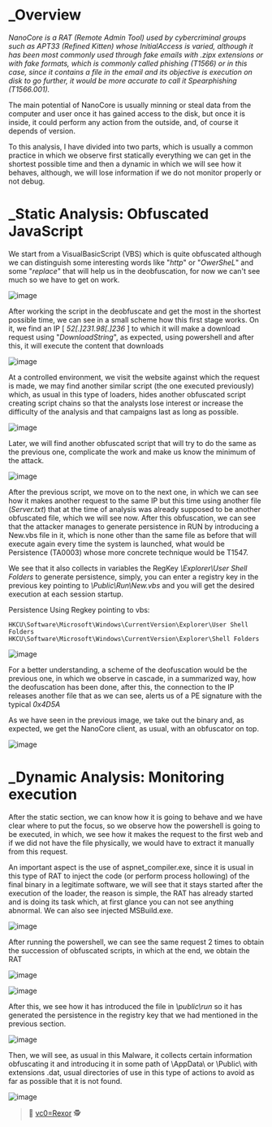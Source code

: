 # _Overview

_NanoCore is a RAT (Remote Admin Tool) used by cybercriminal groups such as APT33 (Refined Kitten) whose InitialAccess is varied, although it has been most commonly used through fake emails with .zipx extensions or with fake formats, which is commonly called phishing (T1566) or in this case, since it contains a file in the email and its objective is execution on disk to go further, it would be more accurate to call it Spearphishing (T1566.001)._

The main potential of NanoCore is usually minning or steal data from the computer and user once it has gained access to the disk, but once it is inside, it could perform any action from the outside, and, of course it depends of version.

To this analysis, I have divided into two parts, which is usually a common practice in which we observe first statically everything we can get in the shortest possible time and then a dynamic in which we will see how it behaves, although, we will lose information if we do not monitor properly or not debug.

# _Static Analysis: Obfuscated JavaScript

We start from a VisualBasicScript (VBS) which is quite obfuscated although we can distinguish some interesting words like "_http_" or "_OwerSheL_" and some "_replace_" that will help us in the deobfuscation, for now we can't see much so we have to get on work.

![image](https://user-images.githubusercontent.com/91592110/139471648-e3465f5e-b7ac-47a7-bbb2-4dedd01dfb4e.png)

After working the script in the deobfuscate and get the most in the shortest possible time, we can see in a small scheme how this first stage works. On it, we find an IP [ _52[.]231.98[.]236_ ] to which it will make a download request using "_DownloadString_", as expected, using powershell and after this, it will execute the content that downloads

![image](https://user-images.githubusercontent.com/91592110/139471880-9c73a086-1d7c-4188-ab2a-a330e2712a18.png)

At a controlled environment, we visit the website against which the request is made, we may find another similar script (the one executed previously) which, as usual in this type of loaders, hides another obfuscated script creating script chains so that the analysts lose interest or increase the difficulty of the analysis and that campaigns last as long as possible.

![image](https://user-images.githubusercontent.com/91592110/139471974-26258efa-b8bc-46d3-8bf0-6f9fde4efe27.png)

Later, we will find another obfuscated script that will try to do the same as the previous one, complicate the work and make us know the minimum of the attack.

![image](https://user-images.githubusercontent.com/91592110/139472315-1da288ab-bdc6-4f9f-b0a3-69b6f969ae3d.png)

After the previous script, we move on to the next one, in which we can see how it makes another request to the same IP but this time using another file (_Server.txt_) that at the time of analysis was already supposed to be another obfuscated file, which we will see now. After this obfuscation, we can see that the attacker manages to generate persistence in RUN by introducing a New.vbs file in it, which is none other than the same file as before that will execute again every time the system is launched, what would be Persistence (TA0003) whose more concrete technique would be T1547.

We see that it also collects in variables the RegKey _\Explorer\User Shell Folders_ to generate persistence, simply, you can enter a registry key in the previous key pointing to _\Public\Run\New.vbs_ and you will get the desired execution at each session startup.

Persistence Using Regkey pointing to vbs:
```
HKCU\Software\Microsoft\Windows\CurrentVersion\Explorer\User Shell Folders
HKCU\Software\Microsoft\Windows\CurrentVersion\Explorer\Shell Folders
```
![image](https://user-images.githubusercontent.com/91592110/139473111-03257fef-3043-4948-8eca-85cc15a29f0c.png)

For a better understanding, a scheme of the deofuscation would be the previous one, in which we observe in cascade, in a summarized way, how the deofuscation has been done, after this, the connection to the IP releases another file that as we can see, alerts us of a PE signature with the typical _0x4D5A_

As we have seen in the previous image, we take out the binary and, as expected, we get the NanoCore client, as usual, with an obfuscator on top.

![image](https://user-images.githubusercontent.com/91592110/139473921-6e9e5944-f900-4158-bf8a-38a4f5710eb9.png)

# _Dynamic Analysis: Monitoring execution

After the static section, we can know how it is going to behave and we have clear where to put the focus, so we observe how the powershell is going to be executed, in which, we see how it makes the request to the first web and if we did not have the file physically, we would have to extract it manually from this request. 

An important aspect is the use of aspnet_compiler.exe, since it is usual in this type of RAT to inject the code (or perform process hollowing) of the final binary in a legitimate software, we will see that it stays started after the execution of the loader, the reason is simple, the RAT has already started and is doing its task which, at first glance you can not see anything abnormal. We can also see injected MSBuild.exe.

![image](https://user-images.githubusercontent.com/91592110/139474281-fc36362d-8231-437a-9472-72653033ed13.png)

After running the powershell, we can see the same request 2 times to obtain the succession of obfuscated scripts, in which at the end, we obtain the RAT

![image](https://user-images.githubusercontent.com/91592110/139474330-46e85380-c300-4e40-a1f1-393bd8d9645b.png)

![image](https://user-images.githubusercontent.com/91592110/139474364-c60ddb80-fa11-48af-8fac-f436a2a17239.png)

After this, we see how it has introduced the file in _\public\run_ so it has generated the persistence in the registry key that we had mentioned in the previous section.

![image](https://user-images.githubusercontent.com/91592110/139474555-9a495ae9-6740-40a9-929e-16b649f667fd.png)

Then, we will see, as usual in this Malware, it collects certain information obfuscating it and introducing it in some path of \AppData\ or \Public\ with extensions .dat, usual directories of use in this type of actions to avoid as far as possible that it is not found.

![image](https://user-images.githubusercontent.com/91592110/139474569-668aac42-5e51-412f-895d-4bb6d38e3cab.png)


> :t-rex: [vc0=Rexor](https://github.com/vc0RExor)  :detective:



